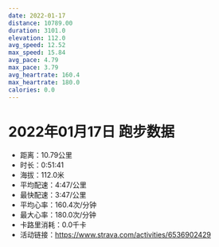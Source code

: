 ```yaml
---
date: 2022-01-17
distance: 10789.00
duration: 3101.0
elevation: 112.0
avg_speed: 12.52
max_speed: 15.84
avg_pace: 4.79
max_pace: 3.79
avg_heartrate: 160.4
max_heartrate: 180.0
calories: 0.0
---
```


# 2022年01月17日 跑步数据

- 距离：10.79公里
- 时长：0:51:41
- 海拔：112.0米
- 平均配速：4:47/公里
- 最快配速：3:47/公里
- 平均心率：160.4次/分钟
- 最大心率：180.0次/分钟
- 卡路里消耗：0.0千卡
- 活动链接：https://www.strava.com/activities/6536902429
